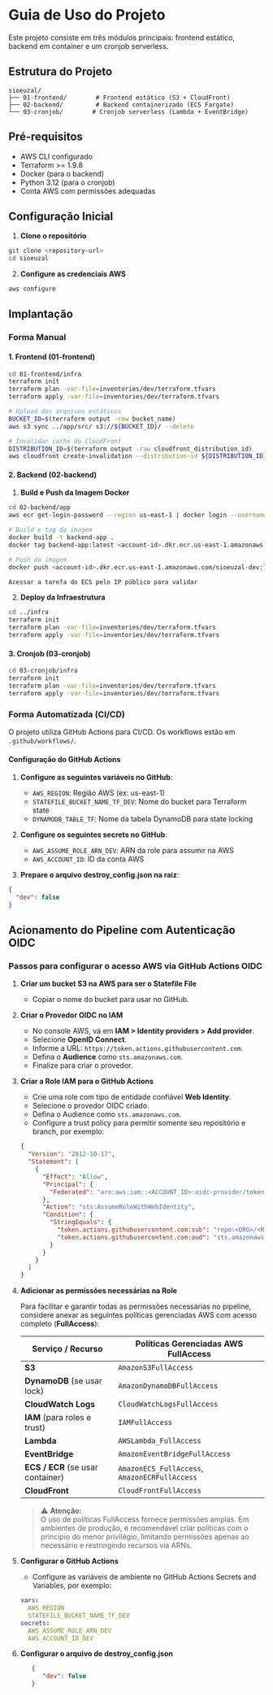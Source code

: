 # Guia de Uso do Projeto

Este projeto consiste em três módulos principais: frontend estático, backend em container e um cronjob serverless.

## Estrutura do Projeto

```
sioeuzal/
├── 01-frontend/        # Frontend estático (S3 + CloudFront)
├── 02-backend/         # Backend containerizado (ECS Fargate)
└── 03-cronjob/        # Cronjob serverless (Lambda + EventBridge)
```

## Pré-requisitos

- AWS CLI configurado
- Terraform >= 1.9.8
- Docker (para o backend)
- Python 3.12 (para o cronjob)
- Conta AWS com permissões adequadas

## Configuração Inicial

1. **Clone o repositório**
```bash
git clone <repository-url>
cd sioeuzal
```

2. **Configure as credenciais AWS**
```bash
aws configure
```

## Implantação

### Forma Manual

#### 1. Frontend (01-frontend)

```bash
cd 01-frontend/infra
terraform init
terraform plan -var-file=inventories/dev/terraform.tfvars
terraform apply -var-file=inventories/dev/terraform.tfvars

# Upload dos arquivos estáticos
BUCKET_ID=$(terraform output -raw bucket_name)
aws s3 sync ../app/src/ s3://${BUCKET_ID}/ --delete

# Invalidar cache do CloudFront
DISTRIBUTION_ID=$(terraform output -raw cloudfront_distribution_id)
aws cloudfront create-invalidation --distribution-id ${DISTRIBUTION_ID} --paths "/*"
```

#### 2. Backend (02-backend)

1. **Build e Push da Imagem Docker**
```bash
cd 02-backend/app
aws ecr get-login-password --region us-east-1 | docker login --username AWS --password-stdin <account-id>.dkr.ecr.us-east-1.amazonaws.com

# Build e tag da imagem
docker build -t backend-app .
docker tag backend-app:latest <account-id>.dkr.ecr.us-east-1.amazonaws.com/sioeuzal-dev:latest

# Push da imagem
docker push <account-id>.dkr.ecr.us-east-1.amazonaws.com/sioeuzal-dev:latest

Acessar a tarefa do ECS pelo IP público para validar
```

2. **Deploy da Infraestrutura**
```bash
cd ../infra
terraform init
terraform plan -var-file=inventories/dev/terraform.tfvars
terraform apply -var-file=inventories/dev/terraform.tfvars
```

#### 3. Cronjob (03-cronjob)

```bash
cd 03-cronjob/infra
terraform init
terraform plan -var-file=inventories/dev/terraform.tfvars
terraform apply -var-file=inventories/dev/terraform.tfvars
```

### Forma Automatizada (CI/CD)

O projeto utiliza GitHub Actions para CI/CD. Os workflows estão em `.github/workflows/`.

#### Configuração do GitHub Actions

1. **Configure as seguintes variáveis no GitHub**:
   - `AWS_REGION`: Região AWS (ex: us-east-1)
   - `STATEFILE_BUCKET_NAME_TF_DEV`: Nome do bucket para Terraform state
   - `DYNAMODB_TABLE_TF`: Nome da tabela DynamoDB para state locking

2. **Configure os seguintes secrets no GitHub**:
   - `AWS_ASSUME_ROLE_ARN_DEV`: ARN da role para assumir na AWS
   - `AWS_ACCOUNT_ID`: ID da conta AWS

3. **Prepare o arquivo destroy_config.json na raiz**:
```json
{
  "dev": false
}
```

## Acionamento do Pipeline com Autenticação OIDC

### Passos para configurar o acesso AWS via GitHub Actions OIDC

1. **Criar um bucket S3 na AWS para ser o Statefile File**  
   - Copiar o nome do bucket para usar no GitHub.

2. **Criar o Provedor OIDC no IAM**  
   - No console AWS, vá em **IAM > Identity providers > Add provider**.  
   - Selecione **OpenID Connect**.  
   - Informe a URL: `https://token.actions.githubusercontent.com`.  
   - Defina o **Audience** como `sts.amazonaws.com`.  
   - Finalize para criar o provedor.

3. **Criar a Role IAM para o GitHub Actions**  
   - Crie uma role com tipo de entidade confiável **Web Identity**.  
   - Selecione o provedor OIDC criado.  
   - Defina o Audience como `sts.amazonaws.com`.  
   - Configure a trust policy para permitir somente seu repositório e branch, por exemplo:

    ```json
    {
      "Version": "2012-10-17",
      "Statement": [
        {
          "Effect": "Allow",
          "Principal": {
            "Federated": "arn:aws:iam::<ACCOUNT_ID>:oidc-provider/token.actions.githubusercontent.com"
          },
          "Action": "sts:AssumeRoleWithWebIdentity",
          "Condition": {
            "StringEquals": {
              "token.actions.githubusercontent.com:sub": "repo:<ORG>/<REPO>:ref:refs/heads/<BRANCH>",
              "token.actions.githubusercontent.com:aud": "sts.amazonaws.com"
            }
          }
        }
      ]
    }
    ```

4. **Adicionar as permissões necessárias na Role**  

   Para facilitar e garantir todas as permissões necessárias no pipeline, considere anexar as seguintes políticas gerenciadas AWS com acesso completo (**FullAccess**):

   | Serviço / Recurso                   | Políticas Gerenciadas AWS FullAccess                  |
   |-----------------------------------|-------------------------------------------------------|
   | **S3**                            | `AmazonS3FullAccess`                                  |
   | **DynamoDB** (se usar lock)       | `AmazonDynamoDBFullAccess`                            |
   | **CloudWatch Logs**               | `CloudWatchLogsFullAccess`                            |
   | **IAM** (para roles e trust)      | `IAMFullAccess`                                       |
   | **Lambda**                       | `AWSLambda_FullAccess`                                |
   | **EventBridge**                  | `AmazonEventBridgeFullAccess`                         |
   | **ECS / ECR** (se usar container) | `AmazonECS_FullAccess`, `AmazonECRFullAccess`        |
   | **CloudFront**                   | `CloudFrontFullAccess`                                |

   > ⚠️ **Atenção:**  
   > O uso de políticas FullAccess fornece permissões amplas. Em ambientes de produção, é recomendável criar políticas com o princípio do menor privilégio, limitando permissões apenas ao necessário e restringindo recursos via ARNs.

5. **Configurar o GitHub Actions**  
   - Configure as variáveis de ambiente no GitHub Actions Secrets and Variables, por exemplo:

    ```yaml
    vars:
      AWS_REGION
      STATEFILE_BUCKET_NAME_TF_DEV
    secrets:
      AWS_ASSUME_ROLE_ARN_DEV
      AWS_ACCOUNT_ID_DEV
    ```

6. **Configurar o arquivo de destroy_config.json**

   ```json
      {
         "dev": false
      }
   ```